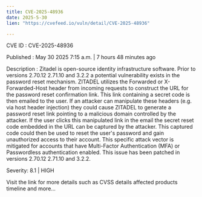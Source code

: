 ```yaml
---
title: CVE-2025-48936
date: 2025-5-30
lien: "https://cvefeed.io/vuln/detail/CVE-2025-48936"

---
```


CVE ID : CVE-2025-48936

Published :  May 30
2025
7:15 a.m. | 7 hours
48 minutes ago

Description : Zitadel is open-source identity infrastructure software. Prior to versions 2.70.12
2.71.10
and 3.2.2
a potential vulnerability exists in the password reset mechanism. ZITADEL utilizes the Forwarded or X-Forwarded-Host header from incoming requests to construct the URL for the password reset confirmation link. This link
containing a secret code
is then emailed to the user. If an attacker can manipulate these headers (e.g.
via host header injection)
they could cause ZITADEL to generate a password reset link pointing to a malicious domain controlled by the attacker. If the user clicks this manipulated link in the email
the secret reset code embedded in the URL can be captured by the attacker. This captured code could then be used to reset the user's password and gain unauthorized access to their account. This specific attack vector is mitigated for accounts that have Multi-Factor Authentication (MFA) or Passwordless authentication enabled. This issue has been patched in versions 2.70.12
2.71.10
and 3.2.2.

Severity: 8.1 | HIGH

Visit the link for more details
such as CVSS details
affected products
timeline
and more...
